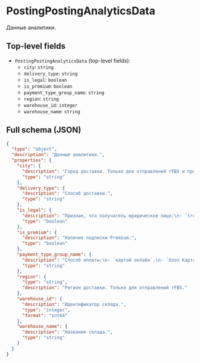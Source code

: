 # PostingPostingAnalyticsData

Данные аналитики.

## Top-level fields
- `PostingPostingAnalyticsData` (top-level fields):
  - `city`: `string`
  - `delivery_type`: `string`
  - `is_legal`: `boolean`
  - `is_premium`: `boolean`
  - `payment_type_group_name`: `string`
  - `region`: `string`
  - `warehouse_id`: `integer`
  - `warehouse_name`: `string`

## Full schema (JSON)
```json
{
  "type": "object",
  "description": "Данные аналитики.",
  "properties": {
    "city": {
      "description": "Город доставки. Только для отправлений rFBS и продавцов из СНГ.",
      "type": "string"
    },
    "delivery_type": {
      "description": "Способ доставки.",
      "type": "string"
    },
    "is_legal": {
      "description": "Признак, что получатель юридическое лицо:\n- `true` — юридическое лицо,\n- `false` — физическое лицо.\n",
      "type": "boolean"
    },
    "is_premium": {
      "description": "Наличие подписки Premium.",
      "type": "boolean"
    },
    "payment_type_group_name": {
      "description": "Способ оплаты:\n- `картой онлайн`,\n- `Ozon Карта`,\n- `автосписание с Ozon Карты при выдаче`,\n- `сохранённой картой при получении`,\n- `Система Быстрых Платежей`,\n- `Ozon Рассрочка`,\n- `оплата на расчётный счёт`,\n- `SberPay`.\n",
      "type": "string"
    },
    "region": {
      "type": "string",
      "description": "Регион доставки. Только для отправлений rFBS."
    },
    "warehouse_id": {
      "description": "Идентификатор склада.",
      "type": "integer",
      "format": "int64"
    },
    "warehouse_name": {
      "description": "Название склада.",
      "type": "string"
    }
  }
}
```
